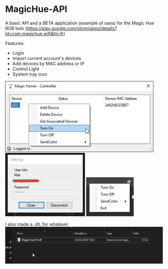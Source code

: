 # MagicHue-API

A basic API and a *BETA* application (example of uses) for the Magic Hue RGB leds (https://play.google.com/store/apps/details?id=com.magichue.wifi&hl=fr)

Features:
- Login
- Import current account's devices
- Add devices by MAC address or IP
- Control Light
- System tray icon

<img src="Images/interface.png" alt="Logo">

<img src="Images/settings.png" alt="Logo">

<img src="Images/tray.png" alt="Logo">


I also made a .dll, for whatever
<img src="Images/dll.png" alt="Logo">
